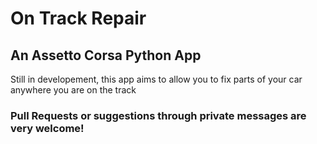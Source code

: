 # On Track Repair
## An Assetto Corsa Python App

Still in developement, this app aims to allow you to fix parts of your car anywhere you are on the track

### Pull Requests or suggestions through private messages are very welcome!
